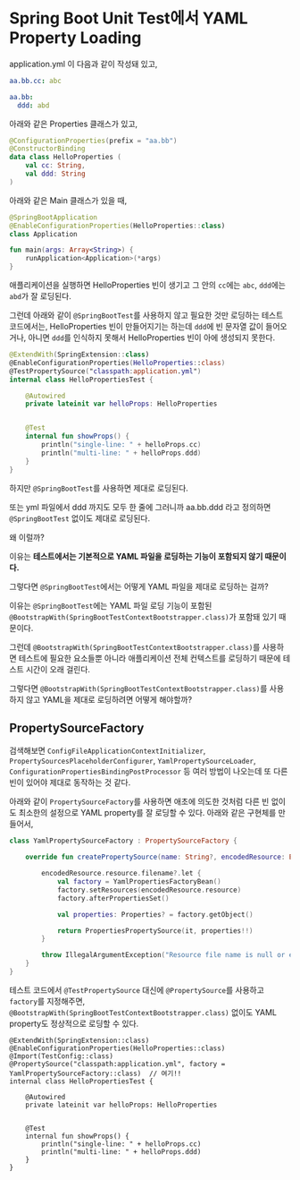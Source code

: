 # Spring Boot Unit Test에서 YAML Property Loading

application.yml 이 다음과 같이 작성돼 있고,

```yaml
aa.bb.cc: abc

aa.bb:
  ddd: abd
```

아래와 같은 Properties 클래스가 있고,

```kotlin
@ConfigurationProperties(prefix = "aa.bb")
@ConstructorBinding
data class HelloProperties (
    val cc: String,
    val ddd: String
)
```

아래와 같은 Main 클래스가 있을 때,

```kotlin
@SpringBootApplication
@EnableConfigurationProperties(HelloProperties::class)
class Application

fun main(args: Array<String>) {
    runApplication<Application>(*args)
}
```

애플리케이션을 실행하면 HelloProperties 빈이 생기고 그 안의 `cc`에는 `abc`, `ddd`에는 `abd`가 잘 로딩된다.

그런데 아래와 같이 `@SpringBootTest`를 사용하지 않고 필요한 것만 로딩하는 테스트 코드에서는, HelloProperties 빈이 만들어지기는 하는데 `ddd`에 빈 문자열 값이 들어오거나, 아니면 `ddd`를 인식하지 못해서 HelloProperties 빈이 아에 생성되지 못한다. 

```kotlin
@ExtendWith(SpringExtension::class)
@EnableConfigurationProperties(HelloProperties::class)
@TestPropertySource("classpath:application.yml")
internal class HelloPropertiesTest {

    @Autowired
    private lateinit var helloProps: HelloProperties


    @Test
    internal fun showProps() {
        println("single-line: " + helloProps.cc)
        println("multi-line: " + helloProps.ddd)
    }
}
```

하지만 `@SpringBootTest`를 사용하면 제대로 로딩된다.

또는 yml 파일에서 ddd 까지도 모두 한 줄에 그러니까 aa.bb.ddd 라고 정의하면 `@SpringBootTest` 없이도 제대로 로딩된다.

왜 이럴까?

이유는 **테스트에서는 기본적으로 YAML 파일을 로딩하는 기능이 포함되지 않기 때문이다.**

그렇다면 `@SpringBootTest`에서는 어떻게 YAML 파일을 제대로 로딩하는 걸까?

이유는 `@SpringBootTest`에는 YAML 파일 로딩 기능이 포함된 `@BootstrapWith(SpringBootTestContextBootstrapper.class)`가 포함돼 있기 때문이다.

그런데 `@BootstrapWith(SpringBootTestContextBootstrapper.class)`를 사용하면 테스트에 필요한 요소들뿐 아니라 애플리케이션 전체 컨텍스트를 로딩하기 때문에 테스트 시간이 오래 걸린다.

그렇다면 `@BootstrapWith(SpringBootTestContextBootstrapper.class)`를 사용하지 않고 YAML을 제대로 로딩하려면 어떻게 해야할까?



## PropertySourceFactory

검색해보면 `ConfigFileApplicationContextInitializer`, `PropertySourcesPlaceholderConfigurer`, `YamlPropertySourceLoader`, `ConfigurationPropertiesBindingPostProcessor` 등 여러 방법이 나오는데 또 다른 빈이 있어야 제대로 동작하는 것 같다.

아래와 같이 `PropertySourceFactory`를 사용하면 애초에 의도한 것처럼 다른 빈 없이도 최소한의 설정으로 YAML property를 잘 로딩할 수 있다. 아래와 같은 구현체를 만들어서,

```kotlin
class YamlPropertySourceFactory : PropertySourceFactory {

    override fun createPropertySource(name: String?, encodedResource: EncodedResource): PropertySource<*> {

        encodedResource.resource.filename?.let {
            val factory = YamlPropertiesFactoryBean()
            factory.setResources(encodedResource.resource)
            factory.afterPropertiesSet()

            val properties: Properties? = factory.getObject()

            return PropertiesPropertySource(it, properties!!)
        }

        throw IllegalArgumentException("Resource file name is null or empty.")
    }
}
```

테스트 코드에서 `@TestPropertySource` 대신에 `@PropertySource`를 사용하고 `factory`를 지정해주면, `@BootstrapWith(SpringBootTestContextBootstrapper.class)` 없이도 YAML property도 정상적으로 로딩할 수 있다.

```
@ExtendWith(SpringExtension::class)
@EnableConfigurationProperties(HelloProperties::class)
@Import(TestConfig::class)
@PropertySource("classpath:application.yml", factory = YamlPropertySourceFactory::class)  // 여기!!
internal class HelloPropertiesTest {

    @Autowired
    private lateinit var helloProps: HelloProperties


    @Test
    internal fun showProps() {
        println("single-line: " + helloProps.cc)
        println("multi-line: " + helloProps.ddd)
    }
}
```

